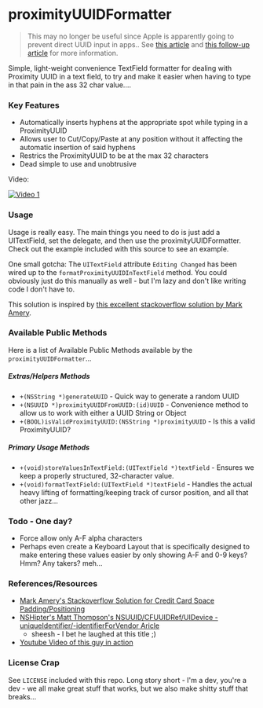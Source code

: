 proximityUUIDFormatter
======================

> This may no longer be useful since Apple is apparently going to prevent direct UUID input in apps..
> See [this article](http://beekn.net/2014/05/apple-closed-system-apple-slowly-locking-ibeacon/) and [this follow-up article](http://beekn.net/2014/05/guest-post-whos-watching-beacons-role-wikibeacon-ibeacon-databases/) for more information.


Simple, light-weight convenience TextField formatter for dealing with Proximity UUID in a text field, to try and make it easier when having to type in that pain in the ass 32 char value....

### Key Features 

* Automatically inserts hyphens at the appropriate spot while typing in a ProximityUUID 
* Allows user to Cut/Copy/Paste at any position without it affecting the automatic insertion of said hyphens
* Restrics the ProximityUUID to be at the max 32 characters
* Dead simple to use and unobtrusive


Video:

[![Video 1](http://img.youtube.com/vi/aFu2nWhVZwc/0.jpg)](https://www.youtube.com/watch?v=aFu2nWhVZwc)


### Usage
Usage is really easy.  The main things you need to do is just add a UITextField, set the delegate, and then use the proximityUUIDFormatter.  Check out the example included with this source to see an example.

One small gotcha: The `UITextField` attribute `Editing Changed` has been wired up to the `formatProximityUUIDInTextField` method.  You could obviously just do this manually as well - but I'm lazy and don't like writing code I don't have to.

This solution is inspired by [this excellent stackoverflow solution by Mark Amery](http://stackoverflow.com/questions/12083605/formatting-a-uitextfield-for-credit-card-input-like-xxxx-xxxx-xxxx-xxxx/19161529#19161529).


### Available Public Methods

Here is a list of Available Public Methods available by the `proximityUUIDFormatter`...

##### Extras/Helpers Methods
* `+(NSString *)generateUUID` - Quick way to generate a random UUID
* `+(NSUUID *)proximityUUIDFromUUID:(id)UUID` -  Convenience method to allow us to work with either a UUID String or Object
* `+(BOOL)isValidProximityUUID:(NSString *)proximityUUID` - Is this a valid ProximityUUID?

##### Primary Usage Methods
* `+(void)storeValuesInTextField:(UITextField *)textField` - Ensures we keep a properly structured, 32-character value.
* `+(void)formatTextField:(UITextField *)textField` - Handles the actual heavy lifting of formatting/keeping track of cursor position, and all that other jazz...


### Todo - One day?

* Force allow only A-F alpha characters
* Perhaps even create a Keyboard Layout that is specifically designed to make entering these values easier by only showing A-F and 0-9 keys?  Hmm? Any takers?  meh...

### References/Resources

* [Mark Amery's Stackoverflow Solution for Credit Card Space Padding/Positioning](http://stackoverflow.com/questions/12083605/formatting-a-uitextfield-for-credit-card-input-like-xxxx-xxxx-xxxx-xxxx/19161529#19161529)
* [NSHipter's Matt Thompson's NSUUID/CFUUIDRef/UIDevice -uniqueIdentifier/-identifierForVendor Aricle](http://nshipster.com/uuid-udid-unique-identifier/)
  * sheesh - I bet he laughed at this title ;)
* [Youtube Video of this guy in action](https://www.youtube.com/watch?v=aFu2nWhVZwc)


### License Crap
See `LICENSE` included with this repo.  Long story short - I'm a dev, you're a dev - we all make great stuff that works, but we also make shitty stuff that breaks...
